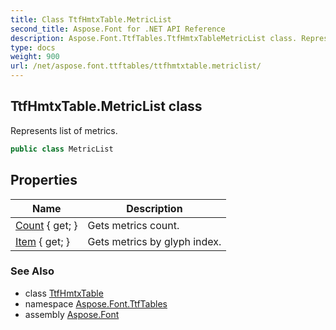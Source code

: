 ```yaml
---
title: Class TtfHmtxTable.MetricList
second_title: Aspose.Font for .NET API Reference
description: Aspose.Font.TtfTables.TtfHmtxTableMetricList class. Represents list of metrics
type: docs
weight: 900
url: /net/aspose.font.ttftables/ttfhmtxtable.metriclist/
---
```

## TtfHmtxTable.MetricList class

Represents list of metrics.

```csharp
public class MetricList
```

## Properties

| Name | Description |
| --- | --- |
| [Count](../../aspose.font.ttftables/ttfhmtxtable.metriclist/count) { get; } | Gets metrics count. |
| [Item](../../aspose.font.ttftables/ttfhmtxtable.metriclist/item) { get; } | Gets metrics by glyph index. |

### See Also

* class [TtfHmtxTable](../ttfhmtxtable/)
* namespace [Aspose.Font.TtfTables](../../aspose.font.ttftables/)
* assembly [Aspose.Font](../../)


